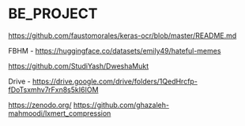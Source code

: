 # BE_PROJECT

https://github.com/faustomorales/keras-ocr/blob/master/README.md

FBHM - https://huggingface.co/datasets/emily49/hateful-memes

https://github.com/StudiYash/DweshaMukt

Drive - https://drive.google.com/drive/folders/1QedHrcfp-fDoTsxmhv7rFxn8s5kI6IOM


https://zenodo.org/
https://github.com/ghazaleh-mahmoodi/lxmert_compression
